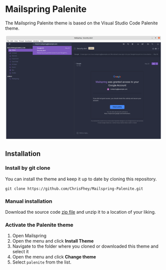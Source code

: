 # Mailspring Palenite

The Mailspring Palenite theme is based on the Visual Studio Code Palenite theme.

![Mailspring Palenite](screenshot/mailspring.png "Palenite")

## Installation

### Install by git clone

You can install the theme and keep it up to date by cloning this repository.

    git clone https://github.com/ChrisFhey/Mailspring-Palenite.git

### Manual installation

Download the source code [zip file](https://github.com/ChrisFhey/Mailspring-Palenite/archive/refs/heads/master.zip) and unzip it to a location of your liking.

### Activate the Palenite theme
1. Open Mailspring
2. Open the menu and click **Install Theme**
4. Navigate to the folder where you cloned or downloaded this theme and select it
5. Open the menu and click **Change theme**
6. Select `palenite` from the list.
